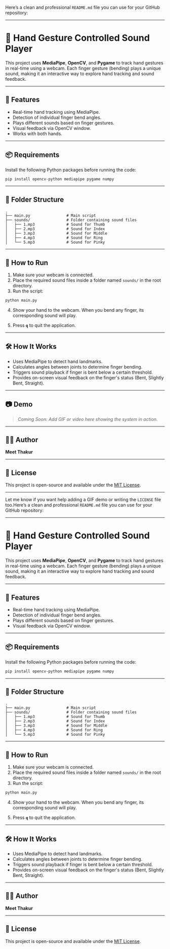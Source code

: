 Here’s a clean and professional `README.md` file you can use for your GitHub repository:

---

# 🎵 Hand Gesture Controlled Sound Player

This project uses **MediaPipe**, **OpenCV**, and **Pygame** to track hand gestures in real-time using a webcam. Each finger gesture (bending) plays a unique sound, making it an interactive way to explore hand tracking and sound feedback.

---

## 🧠 Features

- Real-time hand tracking using MediaPipe.
- Detection of individual finger bend angles.
- Plays different sounds based on finger gestures.
- Visual feedback via OpenCV window.
- Works with both hands.

---

## 📦 Requirements

Install the following Python packages before running the code:

```bash
pip install opencv-python mediapipe pygame numpy
```

---

## 📁 Folder Structure

```
.
├── main.py                # Main script
├── sounds/                # Folder containing sound files
│   ├── 1.mp3              # Sound for Thumb
│   ├── 2.mp3              # Sound for Index
│   ├── 3.mp3              # Sound for Middle
│   ├── 4.mp3              # Sound for Ring
│   └── 5.mp3              # Sound for Pinky
```

---

## 🚀 How to Run

1. Make sure your webcam is connected.
2. Place the required sound files inside a folder named `sounds/` in the root directory.
3. Run the script:

```bash
python main.py
```

4. Show your hand to the webcam. When you bend any finger, its corresponding sound will play.

5. Press **`q`** to quit the application.

---

## 🛠️ How It Works

- Uses MediaPipe to detect hand landmarks.
- Calculates angles between joints to determine finger bending.
- Triggers sound playback if finger is bent below a certain threshold.
- Provides on-screen visual feedback on the finger's status (Bent, Slightly Bent, Straight).

---

## 📷 Demo

> _Coming Soon: Add GIF or video here showing the system in action._

---

## 🧑‍💻 Author

**Meet Thakur**

---

## 📄 License

This project is open-source and available under the [MIT License](LICENSE).

---

Let me know if you want help adding a GIF demo or writing the `LICENSE` file too.Here’s a clean and professional `README.md` file you can use for your GitHub repository:

---

# 🎵 Hand Gesture Controlled Sound Player

This project uses **MediaPipe**, **OpenCV**, and **Pygame** to track hand gestures in real-time using a webcam. Each finger gesture (bending) plays a unique sound, making it an interactive way to explore hand tracking and sound feedback.

---

## 🧠 Features

- Real-time hand tracking using MediaPipe.
- Detection of individual finger bend angles.
- Plays different sounds based on finger gestures.
- Visual feedback via OpenCV window.

---

## 📦 Requirements

Install the following Python packages before running the code:

```bash
pip install opencv-python mediapipe pygame numpy
```

---

## 📁 Folder Structure

```
.
├── main.py                # Main script
├── sounds/                # Folder containing sound files
│   ├── 1.mp3              # Sound for Thumb
│   ├── 2.mp3              # Sound for Index
│   ├── 3.mp3              # Sound for Middle
│   ├── 4.mp3              # Sound for Ring
│   └── 5.mp3              # Sound for Pinky
```

---

## 🚀 How to Run

1. Make sure your webcam is connected.
2. Place the required sound files inside a folder named `sounds/` in the root directory.
3. Run the script:

```bash
python main.py
```

4. Show your hand to the webcam. When you bend any finger, its corresponding sound will play.

5. Press **`q`** to quit the application.

---

## 🛠️ How It Works

- Uses MediaPipe to detect hand landmarks.
- Calculates angles between joints to determine finger bending.
- Triggers sound playback if finger is bent below a certain threshold.
- Provides on-screen visual feedback on the finger's status (Bent, Slightly Bent, Straight).

---

## 🧑‍💻 Author

**Meet Thakur**

---

## 📄 License

This project is open-source and available under the [MIT License](LICENSE).